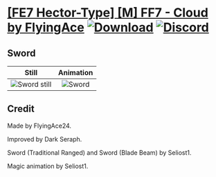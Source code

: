 # [\[FE7 Hector-Type\] \[M\] FF7 - Cloud by FlyingAce](./) [![Download](https://img.shields.io/badge/Download--red?style=social&logo=github)](https://minhaskamal.github.io/DownGit/#/home?url=https://github.com/Klokinator/FE-Repo/tree/main/Battle%20Animations%2FLords%20-%20Vanilla%20and%20Custom%2F%5BFE7%20Hector-Type%5D%20%5BM%5D%20FF7%20-%20Cloud%20by%20FlyingAce%2F1.%20Sword) [![Discord](https://img.shields.io/badge/Discord--blue?style=social&logo=discord)](https://discord.gg/C7VNGnyTPA)

## Sword

| Still | Animation |
| :---: | :-------: |
| ![Sword still](./Sword_000.png) | ![Sword](./Sword.gif) |

## Credit

Made by FlyingAce24.

Improved by Dark Seraph.

Sword (Traditional Ranged) and Sword (Blade Beam) by Seliost1.

Magic animation by Seliost1.
